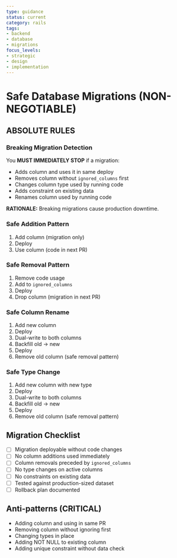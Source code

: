 ```yaml
---
type: guidance
status: current
category: rails
tags:
- backend
- database
- migrations
focus_levels:
- strategic
- design
- implementation
---
```


# Safe Database Migrations (NON-NEGOTIABLE)

## ABSOLUTE RULES

### Breaking Migration Detection
You **MUST IMMEDIATELY STOP** if a migration:
- Adds column and uses it in same deploy
- Removes column without `ignored_columns` first
- Changes column type used by running code
- Adds constraint on existing data
- Renames column used by running code

**RATIONALE:** Breaking migrations cause production downtime.

### Safe Addition Pattern
1. Add column (migration only)
2. Deploy
3. Use column (code in next PR)

### Safe Removal Pattern
1. Remove code usage
2. Add to `ignored_columns`
3. Deploy
4. Drop column (migration in next PR)

### Safe Column Rename
1. Add new column
2. Deploy
3. Dual-write to both columns
4. Backfill old → new
5. Deploy
6. Remove old column (safe removal pattern)

### Safe Type Change
1. Add new column with new type
2. Deploy
3. Dual-write to both columns
4. Backfill old → new
5. Deploy
6. Remove old column (safe removal pattern)

## Migration Checklist
- [ ] Migration deployable without code changes
- [ ] No column additions used immediately
- [ ] Column removals preceded by `ignored_columns`
- [ ] No type changes on active columns
- [ ] No constraints on existing data
- [ ] Tested against production-sized dataset
- [ ] Rollback plan documented

## Anti-patterns (CRITICAL)
- Adding column and using in same PR
- Removing column without ignoring first
- Changing types in place
- Adding NOT NULL to existing column
- Adding unique constraint without data check
